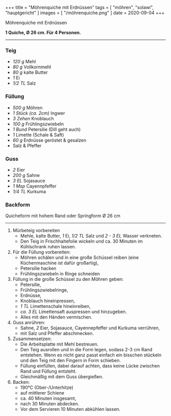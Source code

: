 +++
title = "Möhrenquiche mit Erdnüssen"
tags = [ "möhren", "solawi", "hauptgericht" ]
images = [ "/möhrenquiche.png" ]
date = 2020-09-04
+++

Möhrenquiche mit Erdnüssen

**1 Quiche, Ø 26 cm. Für 4 Personen.**

---

### Teig
- *120 g* Mehl
- *80 g* Vollkornmehl
- *80 g* kalte Butter
- *1* Ei
- *1/2 TL* Salz

### Füllung
- *500 g* Möhren
- *1 Stück (ca. 2cm)* Ingwer
- *3 Zehen* Knoblauch
- *100 g* Frühlingszwiebeln
- *1 Bund* Petersilie (Dill geht auch)
- *1* Limette (Schale & Saft)
- *60 g* Erdnüsse geröstet & gesalzen
- Salz & Pfeffer

### Guss
- *2* Eier
- *200 g* Sahne
- *3 EL* Sojasauce
- *1 Msp* Cayennpfeffer
- *1/4 TL* Kurkuma

### Backform
Quicheform mit hohem Rand oder Springform Ø 26 cm

---

1. Mürbeteig vorbereiten
   - Mehle, kalte Butter, *1* Ei, *1/2 TL* Salz und *2 - 3 EL* Wasser verkneten.
   - Den Teig in Frischhaltefolie wickeln und ca. 30 Minuten im Kühlschrank ruhen lassen.
2. Für die Füllung vorbereiten:
   - Möhren schälen und in eine große Schüssel reiben (eine Küchenmaschine ist dafür großartig),
   - Petersilie hacken
   - Frühlingszwiebeln in Ringe schneiden
3. Füllung in die große Schüssel zu den Möhren geben:
    * Petersilie,
    * Frühlingszwiebelringe,
    * Erdnüsse,
    * Knoblauch hineinpressen,
    * *1 TL* Limettenschale hineinreiben,
    * *ca. 3 EL* Limettensaft auspressen und hinzugeben.
    * Alles mit den Händen vermischen.
4. Guss anrühren:
   - Sahne, *2* Eier, Sojasauce, Cayennepfeffer und Kurkuma verrühren,
   - mit Salz und Pfeffer abschmecken.
5. Zusammensetzen:
   - Die Arbeitsplatte mit Mehl bestreuen.
   - Den Teig ausrollen und in die Form legen, sodass 2-3 cm Rand entstehen.
     Wenn es nicht ganz passt einfach ein bisschen stückeln und den Teig mit
     den Fingern in Form schieben.
   - Füllung einfüllen, dabei darauf achten, dass keine Lücke zwischen Rand und Füllung entsteht.
   - Gleichmäßig mit dem Guss übergießen.
5. Backen:
   * 190°C (Ober-/Unterhitze)
   * auf mittlerer Schiene
   * ca. 40 Minuten insgesamt,
   * nach 30 Minuten abdecken.
   * Vor dem Servieren 10 Minuten abkühlen lassen.

